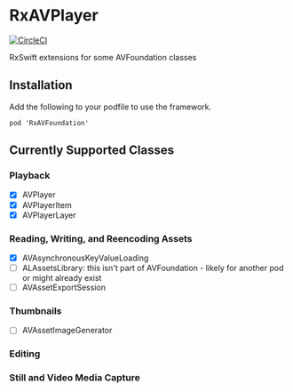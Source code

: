 # RxAVPlayer

[![CircleCI](https://circleci.com/gh/pmick/RxAVFoundation.svg?style=svg)](https://circleci.com/gh/pmick/RxAVFoundation)

RxSwift extensions for some AVFoundation classes

## Installation

Add the following to your podfile to use the framework.

```
pod 'RxAVFoundation'
```

## Currently Supported Classes

### Playback

- [x] AVPlayer
- [x] AVPlayerItem
- [x] AVPlayerLayer

### Reading, Writing, and Reencoding Assets

- [x] AVAsynchronousKeyValueLoading
- [ ] ALAssetsLibrary: this isn't part of AVFoundation - likely for another pod or might already exist
- [ ] AVAssetExportSession

### Thumbnails

- [ ] AVAssetImageGenerator

### Editing

### Still and Video Media Capture
